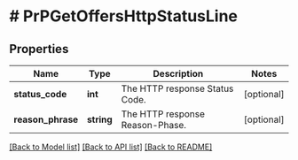 # # PrPGetOffersHttpStatusLine

## Properties

Name | Type | Description | Notes
------------ | ------------- | ------------- | -------------
**status_code** | **int** | The HTTP response Status Code. | [optional]
**reason_phrase** | **string** | The HTTP response Reason-Phase. | [optional]

[[Back to Model list]](../../README.md#models) [[Back to API list]](../../README.md#endpoints) [[Back to README]](../../README.md)
